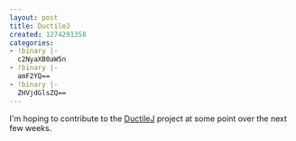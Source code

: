 ```yaml
---
layout: post
title: DuctileJ
created: 1274291358
categories:
- !binary |-
  c2NyaXB0aW5n
- !binary |-
  amF2YQ==
- !binary |-
  ZHVjdGlsZQ==
---
```

<p>I'm hoping to contribute to the <a href="http://code.google.com/p/ductilej/">DuctileJ</a> project at some point over the next few weeks.</p>
